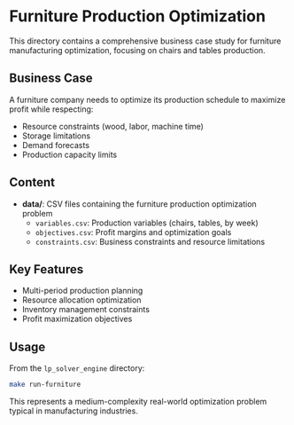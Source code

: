# Furniture Production Optimization

This directory contains a comprehensive business case study for furniture manufacturing optimization, focusing on chairs and tables production.

## Business Case

A furniture company needs to optimize its production schedule to maximize profit while respecting:
- Resource constraints (wood, labor, machine time)
- Storage limitations
- Demand forecasts
- Production capacity limits

## Content

- **data/**: CSV files containing the furniture production optimization problem
  - `variables.csv`: Production variables (chairs, tables, by week)
  - `objectives.csv`: Profit margins and optimization goals
  - `constraints.csv`: Business constraints and resource limitations

## Key Features

- Multi-period production planning
- Resource allocation optimization
- Inventory management constraints
- Profit maximization objectives

## Usage

From the `lp_solver_engine` directory:
```bash
make run-furniture
```

This represents a medium-complexity real-world optimization problem typical in manufacturing industries.
